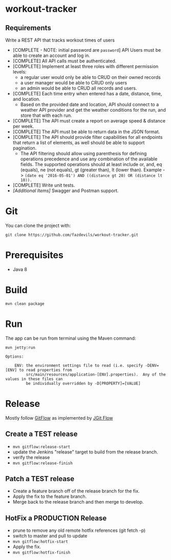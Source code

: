 # workout-tracker

## Requirements ##

Write a REST API that tracks workout times of users

- [COMPLETE - NOTE: initial password are `password`] API Users must be able to create an account and log in.
- [COMPLETE] All API calls must be authenticated.
- [COMPLETE] Implement at least three roles with different permission levels:
  - a regular user would only be able to CRUD on their owned records
  - a user manager would be able to CRUD only users
  - an admin would be able to CRUD all records and users.
- [COMPLETE] Each time entry when entered has a date, distance, time, and location.
	- Based on the provided date and location, API should connect to a weather API provider and get the weather conditions for the run, and store that with each run.
- [COMPLETE] The API must create a report on average speed & distance per week.
- [COMPLETE] The API must be able to return data in the JSON format.
- [COMPLETE] The API should provide filter capabilities for all endpoints that return a list of elements, as well should be able to support pagination.
	- The API filtering should allow using parenthesis for defining operations precedence and use any combination of the available fields. The supported operations should at least include or, and, eq (equals), ne (not equals), gt (greater than), lt (lower than).
		Example -> `(date eq '2016-05-01') AND ((distance gt 20) OR (distance lt 10)).`
- [COMPLETE] Write unit tests.
- _[Additional Items]_ Swagger and Postman support.

# Git

You can clone the project with:

	git clone https://github.com/fazdevils/workout-tracker.git


# Prerequisites

* Java 8

		
# Build

	mvn clean package


# Run

The app can be run from terminal using the Maven command:

	mvn jetty:run

	Options:

		ENV: the environment settings file to read (i.e. specify -DENV=[ENV] to read properties from
			 src/main/resources/application-[ENV].properties).  Any of the values in these files can
			 be individually overridden by -D[PROPERTY]=[VALUE]

# Release

Mostly follow [GitFlow](https://www.atlassian.com/git/tutorials/comparing-workflows/gitflow-workflow "GitFlow") as implemented by [JGit Flow](https://bitbucket.org/atlassian/jgit-flow/wiki/goals.wiki)

## Create a TEST release

- `mvn gitflow:release-start`
- update the Jenkins "release" target to build from the release branch.
- verify the release
- `mvn gitflow:release-finish`

## Patch a TEST release

- Create a feature branch off of the release branch for the fix.
- Apply the fix to the feature branch.
- Merge back to the release branch and then merge to develop.

## HotFix a PRODUCTION Release

- prune to remove any old remote hotfix references (git fetch -p)
- switch to master and pull to update
- `mvn gitflow:hotfix-start`
- Apply the fix.
- `mvn gitflow:hotfix-finish`
	